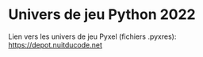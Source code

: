 # Univers de jeu Python 2022

Lien vers les univers de jeu Pyxel (fichiers .pyxres): https://depot.nuitducode.net
